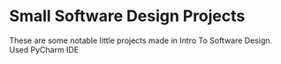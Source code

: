 # Small Software Design Projects
 These are some notable little projects made in Intro To Software Design. Used PyCharm IDE
